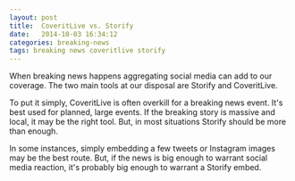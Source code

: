 ```yaml
---
layout: post
title:  CoveritLive vs. Storify
date:   2014-10-03 16:34:12
categories: breaking-news
tags: breaking news coveritlive storify
---
```


When breaking news happens aggregating social media can add to our coverage. The two main tools at our disposal are Storify and CoveritLive.

To put it simply, CoveritLive is often overkill for a breaking news event. It's best used for planned, large events. If the breaking story is massive and local, it may be the right tool. But, in most situations Storify should be more than enough.

In some instances, simply embedding a few tweets or Instagram images may be the best route. But, if the news is big enough to warrant social media reaction, it's probably big enough to warrant a Storify embed.
 